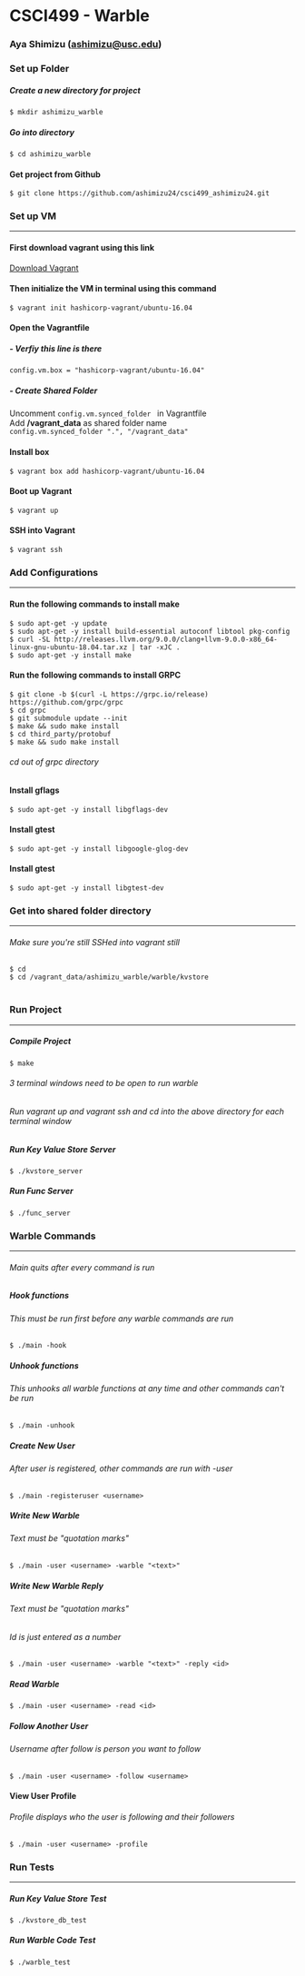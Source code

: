 CSCI499 - Warble
======

### Aya Shimizu (ashimizu@usc.edu)

### Set up Folder
##### Create a new directory for project
```$ mkdir ashimizu_warble```
##### Go into directory
```$ cd ashimizu_warble```

#### Get project from Github
```$ git clone https://github.com/ashimizu24/csci499_ashimizu24.git```
</br>
### Set up VM
------
#### First download vagrant using this link
[Download Vagrant](https://www.vagrantup.com/downloads.html)
#### Then initialize the VM in terminal using this command
```
$ vagrant init hashicorp-vagrant/ubuntu-16.04
```
#### Open the Vagrantfile
##### - Verfiy this line is there
```config.vm.box = "hashicorp-vagrant/ubuntu-16.04" ```
##### - Create Shared Folder
Uncomment ```config.vm.synced_folder ``` in Vagrantfile </br>
Add **/vagrant_data** as shared folder name</br>
```config.vm.synced_folder ".", "/vagrant_data"```</br>
#### Install box
```$ vagrant box add hashicorp-vagrant/ubuntu-16.04```
#### Boot up Vagrant
```$ vagrant up```
#### SSH into Vagrant
```$ vagrant ssh```
</br>
### Add Configurations
------
#### Run the following commands to install make
```$ sudo apt-get -y update```</br>
```$ sudo apt-get -y install build-essential autoconf libtool pkg-config```</br>
```$ curl -SL http://releases.llvm.org/9.0.0/clang+llvm-9.0.0-x86_64-linux-gnu-ubuntu-18.04.tar.xz | tar -xJC .```</br>
```$ sudo apt-get -y install make```

#### Run the following commands to install GRPC
```$ git clone -b $(curl -L https://grpc.io/release) https://github.com/grpc/grpc```</br>
```$ cd grpc```</br>
```$ git submodule update --init```</br>
```$ make && sudo make install```</br>
```$ cd third_party/protobuf```</br>
```$ make && sudo make install```</br>
###### cd out of grpc directory

#### Install gflags
```$ sudo apt-get -y install libgflags-dev```

#### Install gtest
```$ sudo apt-get -y install libgoogle-glog-dev```

#### Install gtest
```$ sudo apt-get -y install libgtest-dev```
</br>
### Get into shared folder directory
------
###### Make sure you're still SSHed into vagrant still 
```$ cd ```</br>
```$ cd /vagrant_data/ashimizu_warble/warble/kvstore```</br>
</br>
### Run Project
------
##### Compile Project
```$ make```
###### 3 terminal windows need to be open to run warble
###### Run vagrant up and vagrant ssh and cd into the above directory for each terminal window
##### Run Key Value Store Server
```$ ./kvstore_server```
##### Run Func Server
```$ ./func_server```
</br>
### Warble Commands
------
###### *Main quits after every command is run*
##### Hook functions
###### This must be run first before any warble commands are run
```$ ./main -hook```

##### Unhook functions
###### This unhooks all warble functions at any time and other commands can't be run
```$ ./main -unhook```

##### Create New User
###### After user is registered, other commands are run with -user <username>
```$ ./main -registeruser <username>```

##### Write New Warble
###### Text must be "quotation marks"
```$ ./main -user <username> -warble "<text>"```

##### Write New Warble Reply
###### Text must be "quotation marks"
###### Id is just entered as a number
```$ ./main -user <username> -warble "<text>" -reply <id>```

##### Read Warble
```$ ./main -user <username> -read <id>```

##### Follow Another User
###### Username after follow is person you want to follow
```$ ./main -user <username> -follow <username>```

#### View User Profile
###### Profile displays who the user is following and their followers
```$ ./main -user <username> -profile ```

### Run Tests
------
##### Run Key Value Store Test
```$ ./kvstore_db_test```
##### Run Warble Code Test
```$ ./warble_test```
